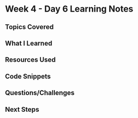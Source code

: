 # Week 4 - Day 6 Learning Notes

## Topics Covered

## What I Learned

## Resources Used

## Code Snippets

## Questions/Challenges

## Next Steps
